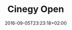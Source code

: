 ---
date: 2016-09-05T23:23:18+02:00
description: "Cinegy Open documentation project"
license: ""
licenseLink: ""
sitelink: https://open.cinegy.com/
sourcelink:
tags:
- documentation
image:  cinegyopen-tn.png
title: Cinegy Open
---
